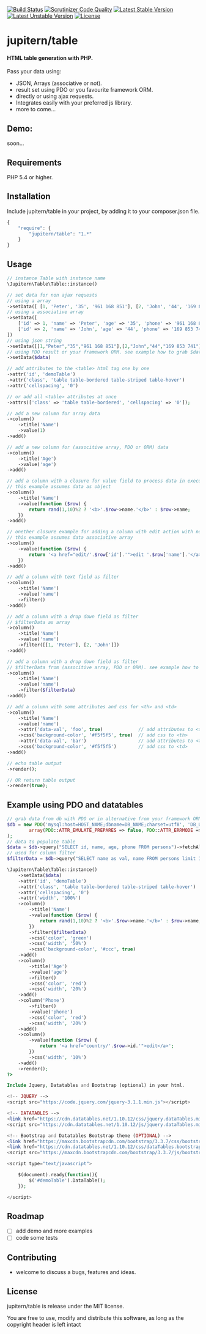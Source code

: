 [![Build Status](https://scrutinizer-ci.com/g/jupitern/table/badges/build.png?b=master)](https://scrutinizer-ci.com/g/jupitern/table/build-status/master)
[![Scrutinizer Code Quality](https://scrutinizer-ci.com/g/jupitern/table/badges/quality-score.png?b=master)](https://scrutinizer-ci.com/g/jupitern/table/?branch=master)
[![Latest Stable Version](https://poser.pugx.org/jupitern/table/v/stable.svg)](https://packagist.org/packages/jupitern/table) [![Latest Unstable Version](https://poser.pugx.org/jupitern/table/v/unstable.svg)](https://packagist.org/packages/jupitern/table) [![License](https://poser.pugx.org/jupitern/table/license.svg)](https://packagist.org/packages/jupitern/table)
# jupitern/table
#### HTML table generation with PHP.

Pass your data using:
* JSON, Arrays (associative or not).
* result set using PDO or you favourite framework ORM.
* directly or using ajax requests.
* Integrates easily with your preferred js library.
* more to come...

## Demo:

soon...

## Requirements

PHP 5.4 or higher.

## Installation

Include jupitern/table in your project, by adding it to your composer.json file.
```javascript
{
    "require": {
        "jupitern/table": "1.*"
    }
}
```

## Usage
```php
// instance Table with instance name
\Jupitern\Table\Table::instance()

// set data for non ajax requests
// using a array
->setData([ [1, 'Peter', '35', '961 168 851'], [2, 'John', '44', '169 853 741'] ])
// using a associative array
->setData([
	['id' => 1, 'name' => 'Peter', 'age' => '35', 'phone' => '961 168 851'],
	['id' => 2, 'name' => 'John', 'age' => '44', 'phone' => '169 853 741'],
])
// using json string
->setData([[1,"Peter","35","961 168 851"],[2,"John","44","169 853 741"]])
// using PDO result or your framework ORM. see example how to grab $data at the end
->setData($data)

// add attributes to the <table> html tag one by one
->attr('id', 'demoTable')
->attr('class', 'table table-bordered table-striped table-hover')
->attr('cellspacing', '0')

// or add all <table> attributes at once
->attrs(['class' => 'table table-bordered', 'cellspacing' => '0']);

// add a new column for array data
->column()
	->title('Name')
	->value(1)
->add()

// add a new column for (associtive array, PDO or ORM) data
->column()
	->title('Age')
	->value('age')
->add()

// add a column with a closure for value field to process data in execution
// this example assumes data as object
->column()
	->title('Name')
	->value(function ($row) {
		return rand(1,10)%2 ? '<b>'.$row->name.'</b>' : $row->name;
	})
->add()

// onether closure example for adding a column with edit action with no title on <th>
// this example assumes data associative array
->column()
	->value(function ($row) {
		return '<a href="edit/'.$row['id'].'">edit '.$row['name'].'</a>';
	})
->add()

// add a column with text field as filter
->column()
	->title('Name')
	->value('name')
	->filter()
->add()

// add a column with a drop down field as filter
// $filterData as array
->column()
	->title('Name')
	->value('name')
	->filter([[1, 'Peter'], [2, 'John']])
->add()

// add a column with a drop down field as filter
// $filterData from (associtive array, PDO or ORM). see example how to grab $data at the end
->column()
	->title('Name')
	->value('name')
	->filter($filterData)
->add()

// add a column with some attributes and css for <th> and <td>
->column()
	->title('Name')
	->value('name')
	->attr('data-val', 'foo', true)				// add attributes to <th>
    ->css('background-color', '#f5f5f5', true)	// add css to <th>
    ->attr('data-val', 'bar')					// add attributes to <td>
    ->css('background-color', '#f5f5f5')		// add css to <td>
->add()

// echo table output
->render();

// OR return table output
->render(true);

```


## Example using PDO and datatables
```php
// grab data from db with PDO or in alternative from your framework ORM
$db = new PDO('mysql:host=HOST_NAME;dbname=DB_NAME;charset=utf8', 'DB_USERNAME', 'DB_PASSWORD',
		array(PDO::ATTR_EMULATE_PREPARES => false, PDO::ATTR_ERRMODE => PDO::ERRMODE_EXCEPTION)
);
// data to populate table
$data = $db->query("SELECT id, name, age, phone FROM persons")->fetchAll(PDO::FETCH_OBJ);
// used for column filter
$filterData = $db->query("SELECT name as val, name FROM persons limit 10")->fetchAll(PDO::FETCH_OBJ);

\Jupitern\Table\Table::instance()
	->setData($data)
	->attr('id', 'demoTable')
	->attr('class', 'table table-bordered table-striped table-hover')
	->attr('cellspacing', '0')
	->attr('width', '100%')
	->column()
		->title('Name')
		->value(function ($row) {
			return rand(1,10)%2 ? '<b>'.$row->name.'</b>' : $row->name;
		})
		->filter($filterData)
		->css('color', 'green')
		->css('width', '50%')
		->css('background-color', '#ccc', true)
	->add()
	->column()
		->title('Age')
		->value('age')
		->filter()
		->css('color', 'red')
		->css('width', '20%')
	->add()
	->column('Phone')
		->filter()
		->value('phone')
		->css('color', 'red')
		->css('width', '20%')
	->add()
	->column()
		->value(function ($row) {
			return '<a href="country/'.$row->id.'">edit</a>';
		})
		->css('width', '10%')
	->add()
	->render();
?>

Include Jquery, Datatables and Bootstrap (optional) in your html.

<!-- JQUERY -->
<script src="https://code.jquery.com/jquery-3.1.1.min.js"></script>

<!-- DATATABLES -->
<link href="https://cdn.datatables.net/1.10.12/css/jquery.dataTables.min.css" rel="stylesheet">
<script src="https://cdn.datatables.net/1.10.12/js/jquery.dataTables.min.js"></script>

<!-- Bootstrap and Datatables Bootstrap theme (OPTIONAL) -->
<link href="https://maxcdn.bootstrapcdn.com/bootstrap/3.3.7/css/bootstrap.min.css" rel="stylesheet">
<link href="https://cdn.datatables.net/1.10.12/css/dataTables.bootstrap.min.css" rel="stylesheet">
<script src="https://maxcdn.bootstrapcdn.com/bootstrap/3.3.7/js/bootstrap.min.js"></script>

<script type="text/javascript">

	$(document).ready(function(){
		$('#demoTable').DataTable();
	});

</script>

```

## Roadmap

 - [ ] add demo and more examples
 - [ ] code some tests

## Contributing

 - welcome to discuss a bugs, features and ideas.

## License

jupitern/table is release under the MIT license.

You are free to use, modify and distribute this software, as long as the copyright header is left intact
